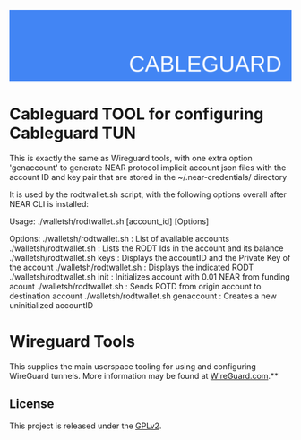 ![cableguard logo banner](./banner.png)

# Cableguard TOOL for configuring Cableguard TUN
This is exactly the same as Wireguard tools, with one extra option 'genaccount' to generate NEAR protocol implicit account json files with the account ID and key pair  that are stored in the ~/.near-credentials/ directory

It is used by the rodtwallet.sh script, with the following options overall after NEAR CLI is installed:

Usage: ./walletsh/rodtwallet.sh [account_id] [Options]

Options:
  ./walletsh/rodtwallet.sh                       : List of available accounts
  ./walletsh/rodtwallet.sh <accountID>           : Lists the RODT Ids in the account and its balance
  ./walletsh/rodtwallet.sh <accountID> keys      : Displays the accountID and the Private Key of the account
  ./walletsh/rodtwallet.sh <accountID> <RODT Id> : Displays the indicated RODT
  ./walletsh/rodtwallet.sh <funding accountId> <unitialized accountId> init    : Initializes account with 0.01 NEAR from funding acount
  ./walletsh/rodtwallet.sh <origin accountId>  <destination accountId> <rotid> : Sends ROTD from origin account to destination account
  ./walletsh/rodtwallet.sh genaccount            : Creates a new uninitialized accountID

# Wireguard Tools
This supplies the main userspace tooling for using and configuring WireGuard tunnels. More information may be found at [WireGuard.com](https://www.wireguard.com/).**

## License
This project is released under the [GPLv2](COPYING).
